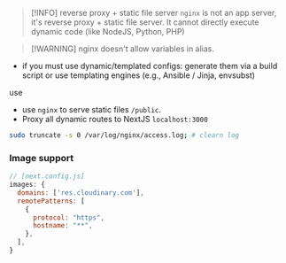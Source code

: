 > [!INFO] reverse proxy + static file server
> `nginx` is not an app server, it's reverse proxy + static file server. It cannot directly execute dynamic code (like NodeJS, Python, PHP)


> [!WARNING] nginx doesn't allow variables in alias.
- if you must use dynamic/templated configs: generate them via a build script or use templating engines (e.g., Ansible / Jinja, envsubst)

use 
- use `nginx` to serve static files `/public`.
- Proxy all dynamic routes to NextJS `localhost:3000`


```sh
sudo truncate -s 0 /var/log/nginx/access.log; # clearn log
```

### Image support
```js
// [next.config.js]
images: {
  domains: ['res.cloudinary.com'],
  remotePatterns: [
    {
      protocol: "https",
      hostname: "**",
    },
  ],
}
```